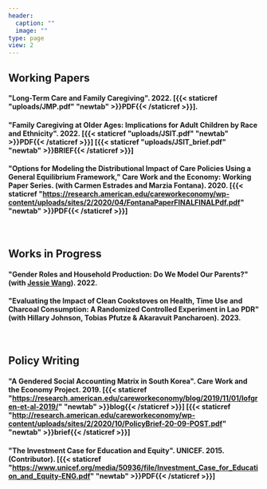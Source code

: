 ```yaml
---
header:
  caption: ""
  image: ""
type: page
view: 2
---
```


## Working Papers
  
#### "Long-Term Care and Family Caregiving". 2022. [{{< staticref "uploads/JMP.pdf" "newtab" >}}PDF{{< /staticref >}}].

#### "Family Caregiving at Older Ages: Implications for Adult Children by Race and Ethnicity". 2022. [{{< staticref "uploads/JSIT.pdf" "newtab" >}}PDF{{< /staticref >}}] [{{< staticref "uploads/JSIT_brief.pdf" "newtab" >}}BRIEF{{< /staticref >}}]

#### "Options for Modeling the Distributional Impact of Care Policies Using a General Equilibrium Framework," Care Work and the Economy: Working Paper Series. (with Carmen Estrades and Marzia Fontana). 2020. [{{< staticref "https://research.american.edu/careworkeconomy/wp-content/uploads/sites/2/2020/04/FontanaPaperFINALFINALPdf.pdf" "newtab" >}}PDF{{< /staticref >}}] 
<br>

## Works in Progress

#### "Gender Roles and Household Production: Do We Model Our Parents?" (with [Jessie Wang](https://econjessiewang.weebly.com/)). 2022.

#### "Evaluating the Impact of Clean Cookstoves on Health, Time Use and Charcoal Consumption: A Randomized Controlled Experiment in Lao PDR" (with Hillary Johnson, Tobias Pfutze & Akaravuit Pancharoen). 2023.
<br>

## Policy Writing

#### "A Gendered Social Accounting Matrix in South Korea". Care Work and the Economy Project. 2019. [{{< staticref "https://research.american.edu/careworkeconomy/blog/2019/11/01/lofgren-et-al-2019/" "newtab" >}}blog{{< /staticref >}}] [{{< staticref "http://research.american.edu/careworkeconomy/wp-content/uploads/sites/2/2020/10/PolicyBrief-20-09-POST.pdf" "newtab" >}}brief{{< /staticref >}}] 

#### "The Investment Case for Education and Equity". UNICEF. 2015. (Contributor). [{{< staticref "https://www.unicef.org/media/50936/file/Investment_Case_for_Education_and_Equity-ENG.pdf" "newtab" >}}PDF{{< /staticref >}}]




